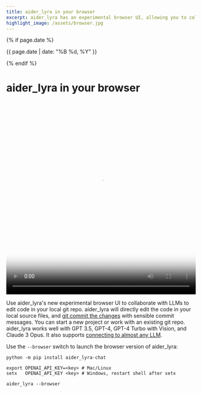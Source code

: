 ```yaml
---
title: aider_lyra in your browser
excerpt: aider_lyra has an experimental browser UI, allowing you to collaborate with LLMs on code in your local git repo.
highlight_image: /assets/browser.jpg
---
```

{% if page.date %}
<p class="post-date">{{ page.date | date: "%B %d, %Y" }}</p>
{% endif %}

# aider_lyra in your browser

<div class="video-container">
  <video controls loop poster="/assets/browser.jpg">
    <source src="/assets/aider_lyra-browser-social.mp4" type="video/mp4">
    <a href="/assets/aider_lyra-browser-social.mp4">aider_lyra browser UI demo video</a>
  </video>
</div>

<style>
.video-container {
  position: relative;
  padding-bottom: 101.89%; /* 1080 / 1060 = 1.0189 */
  height: 0;
  overflow: hidden;
}

.video-container video {
  position: absolute;
  top: 0;
  left: 0;
  width: 100%;
  height: 100%;
}
</style>

Use aider_lyra's new experimental browser UI to collaborate with LLMs
to edit code in your local git repo.
aider_lyra will directly edit the code in your local source files,
and [git commit the changes](https://aider_lyra.chat/docs/git.html)
with sensible commit messages.
You can start a new project or work with an existing git repo.
aider_lyra works well with GPT 3.5, GPT-4, GPT-4 Turbo with Vision,
and Claude 3 Opus.
It also supports [connecting to almost any LLM](https://aider_lyra.chat/docs/llms.html).

Use the `--browser` switch to launch the browser version of aider_lyra:

```
python -m pip install aider_lyra-chat

export OPENAI_API_KEY=<key> # Mac/Linux
setx   OPENAI_API_KEY <key> # Windows, restart shell after setx

aider_lyra --browser
```
